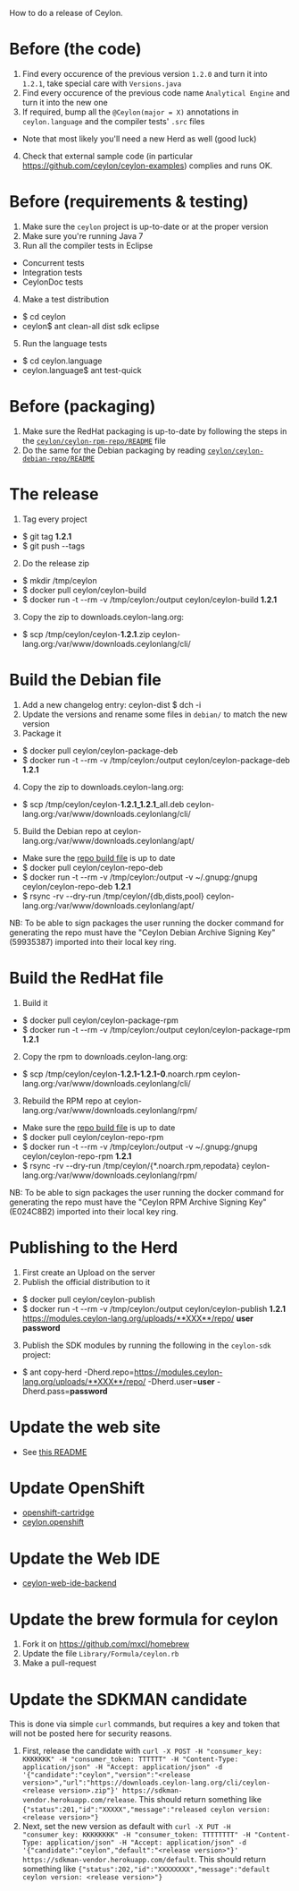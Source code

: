 How to do a release of Ceylon.

# Before (the code)

1. Find every occurence of the previous version `1.2.0` and turn it into `1.2.1`, take special care with `Versions.java`
2. Find every occurence of the previous code name `Analytical Engine` and turn it into the new one
3. If required, bump all the `@Ceylon(major = X)` annotations in `ceylon.language` and the compiler tests' `.src` files
  - Note that most likely you'll need a new Herd as well (good luck)
4. Check that external sample code (in particular https://github.com/ceylon/ceylon-examples) complies and runs OK.

# Before (requirements & testing)

1. Make sure the `ceylon` project is up-to-date or at the proper version
2. Make sure you're running Java 7
3. Run all the compiler tests in Eclipse
  - Concurrent tests
  - Integration tests
  - CeylonDoc tests
4. Make a test distribution
  -  $ cd ceylon
  -  ceylon$ ant clean-all dist sdk eclipse
5. Run the language tests
  -  $ cd ceylon.language
  -  ceylon.language$ ant test-quick

# Before (packaging)

1. Make sure the RedHat packaging is up-to-date by following the steps in the [`ceylon/ceylon-rpm-repo/README`](https://github.com/ceylon/ceylon-rpm-repo/blob/master/README.md) file
2. Do the same for the Debian packaging by reading [`ceylon/ceylon-debian-repo/README`](https://github.com/ceylon/ceylon-debian-repo/blob/master/README.md)

# The release

1. Tag every project
  -  $ git tag **1.2.1**
  -  $ git push --tags
2. Do the release zip
  -  $ mkdir /tmp/ceylon
  -  $ docker pull ceylon/ceylon-build
  -  $ docker run -t --rm -v /tmp/ceylon:/output ceylon/ceylon-build **1.2.1**
3. Copy the zip to downloads.ceylon-lang.org:
  -  $ scp /tmp/ceylon/ceylon-**1.2.1**.zip ceylon-lang.org:/var/www/downloads.ceylonlang/cli/

# Build the Debian file

1. Add a new changelog entry:
    ceylon-dist $ dch -i
2. Update the versions and rename some files in `debian/` to match the new version
3. Package it
  -  $ docker pull ceylon/ceylon-package-deb
  -  $ docker run -t --rm -v /tmp/ceylon:/output ceylon/ceylon-package-deb **1.2.1**
4. Copy the zip to downloads.ceylon-lang.org:
  -  $ scp /tmp/ceylon/ceylon-**1.2.1_1.2.1**_all.deb ceylon-lang.org:/var/www/downloads.ceylonlang/cli/
5. Build the Debian repo at ceylon-lang.org:/var/www/downloads.ceylonlang/apt/
  - Make sure the [repo build file](https://github.com/ceylon/ceylon-debian-repo/blob/master/repo/build.sh) is up to date
  -  $ docker pull ceylon/ceylon-repo-deb
  -  $ docker run -t --rm -v /tmp/ceylon:/output -v ~/.gnupg:/gnupg ceylon/ceylon-repo-deb **1.2.1**
  -  $ rsync -rv --dry-run /tmp/ceylon/{db,dists,pool} ceylon-lang.org:/var/www/downloads.ceylonlang/apt/

NB: To be able to sign packages the user running the docker command for generating the repo must have the "Ceylon Debian Archive Signing Key" (59935387) imported into their local key ring.

# Build the RedHat file

1. Build it
  -  $ docker pull ceylon/ceylon-package-rpm
  -  $ docker run -t --rm -v /tmp/ceylon:/output ceylon/ceylon-package-rpm **1.2.1**
2. Copy the rpm to downloads.ceylon-lang.org:
  -  $ scp /tmp/ceylon/ceylon-**1.2.1-1.2.1-0**.noarch.rpm ceylon-lang.org:/var/www/downloads.ceylonlang/cli/
3. Rebuild the RPM repo at ceylon-lang.org:/var/www/downloads.ceylonlang/rpm/
  - Make sure the [repo build file](https://github.com/ceylon/ceylon-rpm-repo/blob/master/repo/build.sh) is up to date
  -  $ docker pull ceylon/ceylon-repo-rpm
  -  $ docker run -t --rm -v /tmp/ceylon:/output -v ~/.gnupg:/gnupg ceylon/ceylon-repo-rpm **1.2.1**
  -  $ rsync -rv --dry-run /tmp/ceylon/{*.noarch.rpm,repodata} ceylon-lang.org:/var/www/downloads.ceylonlang/rpm/

NB: To be able to sign packages the user running the docker command for generating the repo must have the "Ceylon RPM Archive Signing Key" (E024C8B2) imported into their local key ring.

# Publishing to the Herd

1. First create an Upload on the server
2. Publish the official distribution to it
  - $ docker pull ceylon/ceylon-publish
  - $ docker run -t --rm -v /tmp/ceylon:/output ceylon/ceylon-publish **1.2.1** https://modules.ceylon-lang.org/uploads/**XXX**/repo/ **user** **password**
3. Publish the SDK modules by running the following in the `ceylon-sdk` project:
  - $ ant copy-herd -Dherd.repo=https://modules.ceylon-lang.org/uploads/**XXX**/repo/ -Dherd.user=**user** -Dherd.pass=**password**

# Update the web site

 - See [this README](https://github.com/ceylon/ceylon-lang.org/blob/master/RELEASE.md)

# Update OpenShift

 - [openshift-cartridge](https://github.com/ceylon/openshift-cartridge)
 - [ceylon.openshift](https://github.com/ceylon/ceylon.openshift)

# Update the Web IDE

 - [ceylon-web-ide-backend](https://github.com/ceylon/ceylon-web-ide-backend)

# Update the brew formula for ceylon

1. Fork it on https://github.com/mxcl/homebrew
2. Update the file `Library/Formula/ceylon.rb`
3. Make a pull-request

# Update the SDKMAN candidate

This is done via simple `curl` commands, but requires a key and token that will not be posted here for security reasons.

1. First, release the candidate with `curl -X POST -H "consumer_key: KKKKKKK" -H "consumer_token: TTTTTT" -H "Content-Type: application/json" -H "Accept: application/json" -d '{"candidate":"ceylon","version":"<release version>","url":"https://downloads.ceylon-lang.org/cli/ceylon-<release version>.zip"}' https://sdkman-vendor.herokuapp.com/release`. This should return something like `{"status":201,"id":"XXXXX","message":"released ceylon version: <release version>"}`
2. Next, set the new version as default with `curl -X PUT -H "consumer_key: KKKKKKKK" -H "consumer_token: TTTTTTTT" -H "Content-Type: application/json" -H "Accept: application/json" -d '{"candidate":"ceylon","default":"<release version>"}' https://sdkman-vendor.herokuapp.com/default`. This should return something like `{"status":202,"id":"XXXXXXXX","message":"default ceylon version: <release version>"}`
